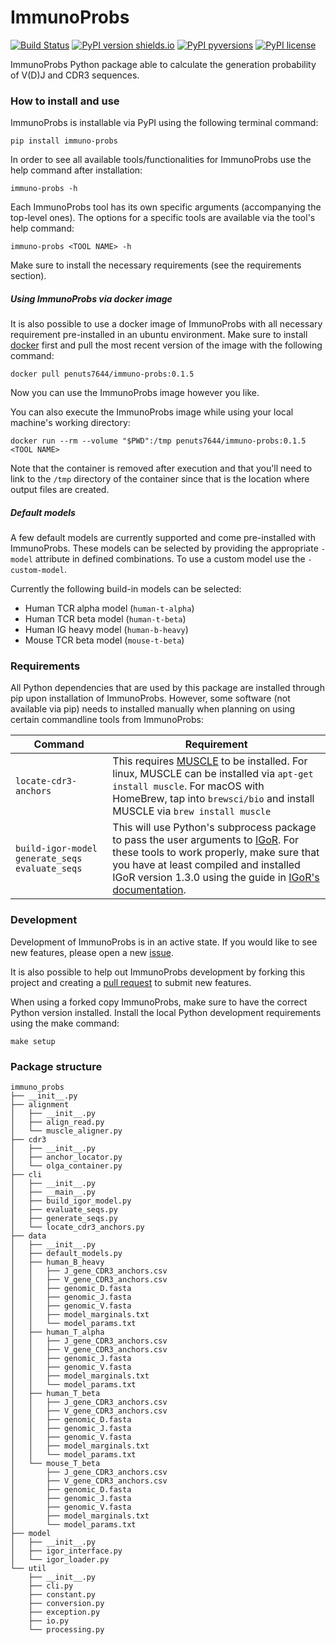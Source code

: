 # ImmunoProbs

[![Build Status](https://img.shields.io/travis/penuts7644/ImmunoProbs.svg?branch=master&longCache=true&style=for-the-badge)](https://travis-ci.org/penuts7644/ImmunoProbs)
[![PyPI version shields.io](https://img.shields.io/pypi/v/immuno-probs.svg?longCache=true&style=for-the-badge)](https://pypi.python.org/pypi/immuno-probs/)
[![PyPI pyversions](https://img.shields.io/pypi/pyversions/immuno-probs.svg?longCache=true&style=for-the-badge)](https://pypi.python.org/pypi/immuno-probs/)
[![PyPI license](https://img.shields.io/pypi/l/immuno-probs.svg?longCache=true&style=for-the-badge)](https://pypi.python.org/pypi/immuno-probs/)

ImmunoProbs Python package able to calculate the generation probability of V(D)J and CDR3 sequences.

### How to install and use

ImmunoProbs is installable via PyPI using the following terminal command:

```
pip install immuno-probs
```

In order to see all available tools/functionalities for ImmunoProbs use the help command after installation:

```
immuno-probs -h
```

Each ImmunoProbs tool has its own specific arguments (accompanying the top-level ones). The options for a specific tools are available via the tool's help command:

```
immuno-probs <TOOL NAME> -h
```

Make sure to install the necessary requirements (see the requirements section).

##### Using ImmunoProbs via docker image

It is also possible to use a docker image of ImmunoProbs with all necessary requirement pre-installed in an ubuntu environment. Make sure to install [docker](https://www.docker.com) first and pull the most recent version of the image with the following command:

```
docker pull penuts7644/immuno-probs:0.1.5
```

Now you can use the ImmunoProbs image however you like.

You can also execute the ImmunoProbs image while using your local machine's working directory:

```
docker run --rm --volume "$PWD":/tmp penuts7644/immuno-probs:0.1.5 <TOOL NAME>
```

Note that the container is removed after execution and that you'll need to link to the `/tmp` directory of the container since that is the location where output files are created.

##### Default models

A few default models are currently supported and come pre-installed with ImmunoProbs. These models can be selected by providing the appropriate `-model` attribute in defined combinations. To use a custom model use the `-custom-model`.

Currently the following build-in models can be selected:

- Human TCR alpha model (`human-t-alpha`)
- Human TCR beta model (`human-t-beta`)
- Human IG heavy model (`human-b-heavy`)
- Mouse TCR beta model (`mouse-t-beta`)

### Requirements

All Python dependencies that are used by this package are installed through pip upon installation of ImmunoProbs. However, some software (not available via pip) needs to installed manually when planning on using certain commandline tools from ImmunoProbs:

| Command | Requirement |
| ------- | ----------- |
| `locate-cdr3-anchors` | This requires [MUSCLE](http://www.drive5.com/muscle/) to be installed. For linux, MUSCLE can be installed via `apt-get install muscle`. For macOS with HomeBrew, tap into `brewsci/bio` and install MUSCLE via `brew install muscle` |
| `build-igor-model` `generate_seqs` `evaluate_seqs` | This will use Python's subprocess package to pass the user arguments to [IGoR](https://github.com/qmarcou/IGoR). For these tools to work properly, make sure that you have at least compiled and installed IGoR version 1.3.0 using the guide in [IGoR's documentation](https://qmarcou.github.io/IGoR/#install). |

### Development

Development of ImmunoProbs is in an active state. If you would like to see new features, please open a new [issue](https://github.com/penuts7644/ImmunoProbs/issues/new).

It is also possible to help out ImmunoProbs development by forking this project and creating a [pull request](https://github.com/penuts7644/ImmunoProbs/compare) to submit new features.

When using a forked copy ImmunoProbs, make sure to have the correct Python version installed. Install the local Python development requirements using the make command:

```
make setup
```

### Package structure

```
immuno_probs
├── __init__.py
├── alignment
│   ├── __init__.py
│   ├── align_read.py
│   └── muscle_aligner.py
├── cdr3
│   ├── __init__.py
│   ├── anchor_locator.py
│   └── olga_container.py
├── cli
│   ├── __init__.py
│   ├── __main__.py
│   ├── build_igor_model.py
│   ├── evaluate_seqs.py
│   ├── generate_seqs.py
│   └── locate_cdr3_anchors.py
├── data
│   ├── __init__.py
│   ├── default_models.py
│   ├── human_B_heavy
│   │   ├── J_gene_CDR3_anchors.csv
│   │   ├── V_gene_CDR3_anchors.csv
│   │   ├── genomic_D.fasta
│   │   ├── genomic_J.fasta
│   │   ├── genomic_V.fasta
│   │   ├── model_marginals.txt
│   │   └── model_params.txt
│   ├── human_T_alpha
│   │   ├── J_gene_CDR3_anchors.csv
│   │   ├── V_gene_CDR3_anchors.csv
│   │   ├── genomic_J.fasta
│   │   ├── genomic_V.fasta
│   │   ├── model_marginals.txt
│   │   └── model_params.txt
│   ├── human_T_beta
│   │   ├── J_gene_CDR3_anchors.csv
│   │   ├── V_gene_CDR3_anchors.csv
│   │   ├── genomic_D.fasta
│   │   ├── genomic_J.fasta
│   │   ├── genomic_V.fasta
│   │   ├── model_marginals.txt
│   │   └── model_params.txt
│   └── mouse_T_beta
│       ├── J_gene_CDR3_anchors.csv
│       ├── V_gene_CDR3_anchors.csv
│       ├── genomic_D.fasta
│       ├── genomic_J.fasta
│       ├── genomic_V.fasta
│       ├── model_marginals.txt
│       └── model_params.txt
├── model
│   ├── __init__.py
│   ├── igor_interface.py
│   └── igor_loader.py
└── util
    ├── __init__.py
    ├── cli.py
    ├── constant.py
    ├── conversion.py
    ├── exception.py
    ├── io.py
    └── processing.py
```
